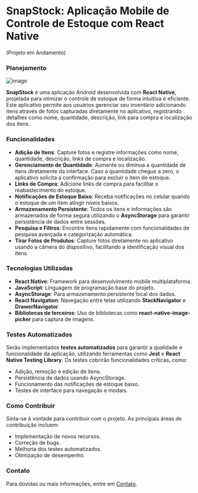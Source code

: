 # **SnapStock: Aplicação Mobile de Controle de Estoque com React Native**

(Projeto em Andamento)

### **Planejamento**

![image](https://github.com/user-attachments/assets/70150c54-bd36-4bde-bf14-c221481551c5)

**SnapStock** é uma aplicação Android desenvolvida com **React Native**, projetada para otimizar o controle de estoque de forma intuitiva e eficiente. Este aplicativo permite aos usuários gerenciar seu inventário adicionando itens através de fotos capturadas diretamente no aplicativo, registrando detalhes como nome, quantidade, descrição, link para compra e localização dos itens.

### **Funcionalidades**

- **Adição de Itens**: Capture fotos e registre informações como nome, quantidade, descrição, links de compra e localização.
- **Gerenciamento de Quantidade**: Aumente ou diminua a quantidade de itens diretamente da interface. Caso a quantidade chegue a zero, o aplicativo solicita a confirmação para excluir o item do estoque.
- **Links de Compra**: Adicione links de compra para facilitar o reabastecimento do estoque.
- **Notificações de Estoque Baixo**: Receba notificações no celular quando o estoque de um item atingir níveis baixos.
- **Armazenamento Persistente**: Todos os itens e informações são armazenados de forma segura utilizando o **AsyncStorage** para garantir persistência de dados entre sessões.
- **Pesquisa e Filtros**: Encontre itens rapidamente com funcionalidades de pesquisa avançada e categorização automática.
- **Tirar Fotos de Produtos**: Capture fotos diretamente no aplicativo usando a câmera do dispositivo, facilitando a identificação visual dos itens.

### **Tecnologias Utilizadas**

- **React Native**: Framework para desenvolvimento mobile multiplataforma.
- **JavaScript**: Linguagem de programação base do projeto.
- **AsyncStorage**: Para armazenamento persistente local dos dados.
- **React Navigation**: Navegação entre telas utilizando **StackNavigator** e **DrawerNavigator**.
- **Bibliotecas de terceiros**: Uso de bibliotecas como **react-native-image-picker** para captura de imagens.

### **Testes Automatizados**

Serão implementados **testes automatizados** para garantir a qualidade e funcionalidade da aplicação, utilizando ferramentas como **Jest** e **React Native Testing Library**. Os testes cobrirão funcionalidades críticas, como:

- Adição, remoção e edição de itens.
- Persistência de dados usando AsyncStorage.
- Funcionamento das notificações de estoque baixo.
- Testes de interface para navegação e modais.

### **Como Contribuir**

Sinta-se à vontade para contribuir com o projeto. As principais áreas de contribuição incluem:

- Implementação de novos recursos.
- Correção de bugs.
- Melhoria dos testes automatizados.
- Otimização de desempenho.

### **Contato**

Para dúvidas ou mais informações, entre em [Contato](https://linktr.ee/leomolinarodev01).
